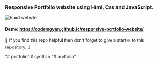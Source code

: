 ### Responsive Portfolio website using Html, Css and JavaScript.

![Food website](https://github.com/codersgyan/responsive-portfolio-website/blob/master/82380648_159883675567106_2350191587381739520_n.jpg?raw=true)


#### Demo: https://codersgyan.github.io/responsive-portfolio-website/


🙏 If you find this repo helpful then don't forget to give a start ❇️  to this repository. :)

"# protfolio" 
#   s y n t h a n  
 "# protfolio" 
